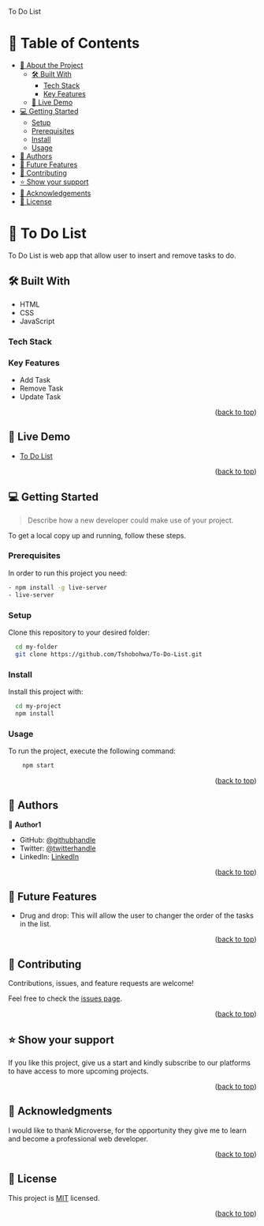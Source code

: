 <a name="readme-top">To Do List</a>

<!-- TABLE OF CONTENTS -->

# 📗 Table of Contents

- [📖 About the Project](#about-project)
  - [🛠 Built With](#built-with)
    - [Tech Stack](#tech-stack)
    - [Key Features](#key-features)
  - [🚀 Live Demo](#live-demo)
- [💻 Getting Started](#getting-started)
  - [Setup](#setup)
  - [Prerequisites](#prerequisites)
  - [Install](#install)
  - [Usage](#usage)
- [👥 Authors](#authors)
- [🔭 Future Features](#future-features)
- [🤝 Contributing](#contributing)
- [⭐️ Show your support](#support)
- [🙏 Acknowledgements](#acknowledgements)
- [📝 License](#license)

<!-- PROJECT DESCRIPTION -->

# 📖 To Do List<a name="about-project"></a>

To Do List is web app that allow user to insert and remove tasks to do.

## 🛠 Built With <a name="built-with">

- HTML
- CSS
- JavaScript
</a>

### Tech Stack <a name="tech-stack"></a>

<!-- Features -->

### Key Features <a name="key-features"></a>

- Add Task
- Remove Task 
- Update Task

<p   align="right">(<a href="#readme-top">back to top</a>)</p>

<!-- LIVE DEMO -->

## 🚀 Live Demo <a name="live-demo"></a>

- [To Do List](https://tshobohwa.github.io/To-Do-List/dist/)

<p align="right">(<a href="#readme-top">back to top</a>)</p>

<!-- GETTING STARTED -->

## 💻 Getting Started <a name="getting-started"></a>

> Describe how a new developer could make use of your project.

To get a local copy up and running, follow these steps.

### Prerequisites

In order to run this project you need:

```sh
- npm install -g live-server
- live-server
```

### Setup

Clone this repository to your desired folder:

```sh
  cd my-folder
  git clone https://github.com/Tshobohwa/To-Do-List.git
```

### Install

Install this project with:

```sh
  cd my-project
  npm install
```

### Usage

To run the project, execute the following command:

```sh
    npm start
```

<p align="right">(<a href="#readme-top">back to top</a>)</p>

<!-- AUTHORS -->

## 👥 Authors <a name="authors"></a>

👤 **Author1**

- GitHub: [@githubhandle](https://github.com/Tshobohwa)
- Twitter: [@twitterhandle](https://twitter.com/SalomonTshoboh1)
- LinkedIn: [LinkedIn](https://www.linkedin.com/in/tshobohwa-salomon-4bb457245/)

<p align="right">(<a href="#readme-top">back to top</a>)</p>

<!-- FUTURE FEATURES -->

## 🔭 Future Features <a name="future-features"></a>


- Drug and drop: This will allow the user to changer the order of the tasks in the list.

<p align="right">(<a href="#readme-top">back to top</a>)</p>

<!-- CONTRIBUTING -->

## 🤝 Contributing <a name="contributing"></a>

Contributions, issues, and feature requests are welcome!

Feel free to check the [issues page](https://github.com/Tshobohwa/To-Do-List/issues).

<p align="right">(<a href="#readme-top">back to top</a>)</p>

<!-- SUPPORT -->

## ⭐️ Show your support <a name="support"></a>

If you like this project, give us a start and kindly subscribe to our platforms to have access to more upcoming projects.

<p align="right">(<a href="#readme-top">back to top</a>)</p>

<!-- ACKNOWLEDGEMENTS -->

## 🙏 Acknowledgments <a name="acknowledgements"></a>

I would like to thank Microverse, for the opportunity they give me to learn and become a professional web developer.

<p align="right">(<a href="#readme-top">back to top</a>)</p>

<!-- LICENSE -->

## 📝 License <a name="license"></a>

This project is [MIT](./LICENSE) licensed.

<p align="right">(<a href="#readme-top">back to top</a>)</p>
